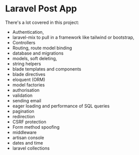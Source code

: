 # Laravel Post App

There's a lot covered in this project:

-   Authentication, 
-   laravel-mix to pull in a framework like tailwind or bootstrap,
-   Controllers
-   Routing, route model binding
-   database and migrations
-   models, soft deleting,
-   string helpers
-   blade templates and components
-   blade directives
-   eloquent (ORM)
-   model factories
-   authorisation
-   validation
-   sending email
-   eager loading and performance of SQL queries
-   pagination
-   redirection
-   CSRF protection
-   Form method spoofing
-   middleware
-   artisan console
-   dates and time
-   laravel collections

